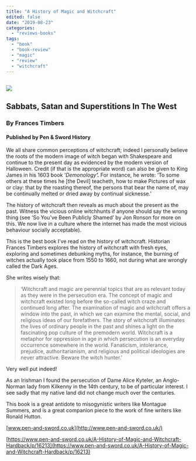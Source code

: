 ```yaml
---
title: "A History of Magic and Witchcraft"
edited: false
date: "2019-08-23"
categories:
  - "reviews-books"
tags:
  - "book"
  - "book-review"
  - "magic"
  - "review"
  - "witchcraft"
---
```


## ![](https://www.hellbound.ca/wp-content/uploads/2019/08/A-History-of-Magic-and-Witchcraft-Sabbats-Satan-and-Superstitions-In-The-West.jpg)

## Sabbats, Satan and Superstitions In The West

### By Frances Timbers

#### Published by Pen & Sword History

We all share common perceptions of witchcraft; indeed I personally believe the roots of the modern image of witch began with Shakespeare and continue to the present day as evidenced by the modern version of Halloween. Credit (if that is the appropriate word) can also be given to King James in his 1603 book ‘_Demonology_**_’._** For instance, he wrote: ‘To some others at these times he \[the Devil\] teacheth, how to make Pictures of wax or clay: that by the roasting thereof, the persons that bear the name of, may be continually melted or dried away by continual sicknesse.’

The history of witchcraft then reveals as much about the present as the past. Witness the vicious online witchhunts if anyone should say the wrong thing (see ‘So You’ve Been Publicly Shamed’ by Jon Ronson for more on this. We now live in a culture where the internet has made the most vicious behaviour socially acceptable).

This is the best book I’ve read on the history of witchcraft. Historian Frances Timbers explores the history of witchcraft with fresh eyes, exploring and sometimes debunking myths, for instance, the burning of witches actually took place from 1550 to 1660, not during what are wrongly called the Dark Ages.

She writes wisely that:

> ‘Witchcraft and magic are perennial topics that are as relevant today as they were in the persecution era. The concept of magic and witchcraft existed long before the so-called witch craze and continued long after. The examination of magic and witchcraft offers a window into the past, in which we can examine the mental, social, and religious ideas of our forefathers. The story of witchcraft illuminates the lives of ordinary people in the past and shines a light on the fascinating pop culture of the premodern world. Witchcraft is a metaphor for oppression in age in which persecution is an everyday occurrence somewhere in the world. Fanaticism, intolerance, prejudice, authoritarianism, and religious and political ideologies are never attractive. Beware the witch hunter.’

Very well put indeed!

As an Irishman I found the persecution of Dame Alice Kyteler, an Anglo-Norman lady from Kilkenny in the 14th century, to be of particular interest. I see sadly that my native land did not change much over the centuries.

This book is a great antidote to misogynistic writers like Montague Summers, and is a great companion piece to the work of fine writers like Ronald Hutton.

[www.pen-and-sword.co.uk](http://www.pen-and-sword.co.uk/)

[https://www.pen-and-sword.co.uk/A-History-of-Magic-and-Witchcraft-Hardback/p/16213](https://www.pen-and-sword.co.uk/A-History-of-Magic-and-Witchcraft-Hardback/p/16213)
